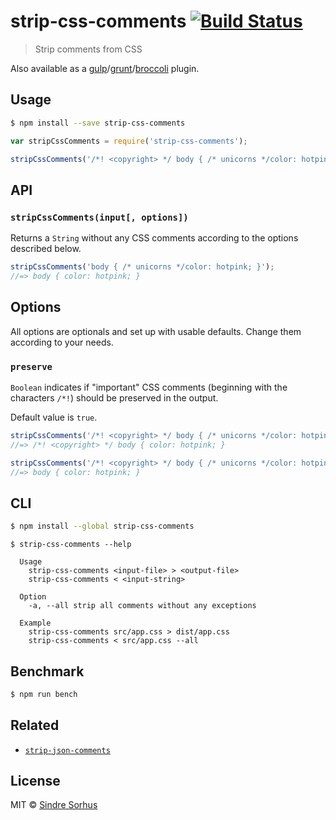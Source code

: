 # strip-css-comments [![Build Status](https://travis-ci.org/sindresorhus/strip-css-comments.svg?branch=master)](https://travis-ci.org/sindresorhus/strip-css-comments)

> Strip comments from CSS

Also available as a [gulp](https://github.com/sindresorhus/gulp-strip-css-comments)/[grunt](https://github.com/sindresorhus/grunt-strip-css-comments)/[broccoli](https://github.com/sindresorhus/broccoli-strip-css-comments) plugin.


## Usage

```sh
$ npm install --save strip-css-comments
```

```js
var stripCssComments = require('strip-css-comments');

stripCssComments('/*! <copyright> */ body { /* unicorns */color: hotpink; }');

```


## API

### `stripCssComments(input[, options])`

Returns a `String` without any CSS comments according to the options described below.

```js
stripCssComments('body { /* unicorns */color: hotpink; }');
//=> body { color: hotpink; }
``` 


## Options

All options are optionals and set up with usable defaults. Change them according to your needs.

### `preserve`

`Boolean` indicates if "important" CSS comments (beginning with the characters `/*!`) should be preserved in the output.

Default value is `true`.

```js
stripCssComments('/*! <copyright> */ body { /* unicorns */color: hotpink; }');
//=> /*! <copyright> */ body { color: hotpink; }

stripCssComments('/*! <copyright> */ body { /* unicorns */color: hotpink; }', {preserve: false});
//=> body { color: hotpink; }
``` 


## CLI

```sh
$ npm install --global strip-css-comments
```

```
$ strip-css-comments --help

  Usage
    strip-css-comments <input-file> > <output-file>
    strip-css-comments < <input-string>

  Option
  	-a, --all strip all comments without any exceptions

  Example
    strip-css-comments src/app.css > dist/app.css
    strip-css-comments < src/app.css --all
```


## Benchmark

```sh
$ npm run bench
```


## Related

- [`strip-json-comments`](https://github.com/sindresorhus/strip-json-comments)


## License

MIT © [Sindre Sorhus](http://sindresorhus.com)
